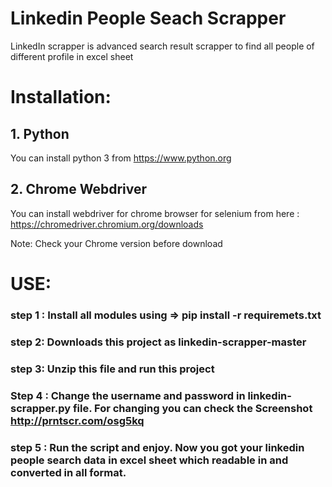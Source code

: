# Linkedin People Seach Scrapper
LinkedIn scrapper is advanced search result scrapper to find all people of different profile in excel sheet

# Installation:

## 1. Python
 You can install python 3 from https://www.python.org

## 2. Chrome Webdriver

You can install webdriver for chrome browser for selenium from here : https://chromedriver.chromium.org/downloads

Note: Check your Chrome version before download

# USE:

### step 1 : Install all modules using => pip install -r requiremets.txt

### step 2: Downloads this project as linkedin-scrapper-master

### step 3: Unzip this file and run this project

### Step 4 : Change the username and password in linkedin-scrapper.py file. For changing you can check the Screenshot http://prntscr.com/osg5kq

### step 5 : Run the script and enjoy. Now you got your linkedin people search data in excel sheet which readable in and converted in all format. 

